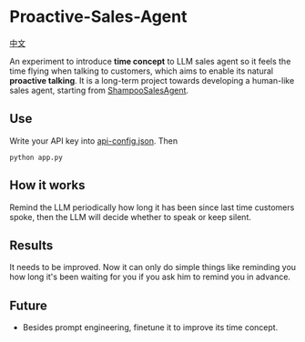 # Proactive-Sales-Agent
[中文](README_ZH.md)

An experiment to introduce **time concept** to LLM sales agent so it feels the time flying when talking to customers, which aims to enable its natural **proactive talking**. It is a long-term project towards developing a human-like sales agent, starting from [ShampooSalesAgent](https://github.com/jackfsuia/ShampooSalesAgent).

## Use
Write your API key into [api-config.json](models/api-config.json). Then
```
python app.py
```
## How it works
Remind the LLM periodically how long it has been since last time customers spoke, then the LLM will decide whether to speak or keep silent.
## Results
It needs to be improved. Now it can only do simple things like reminding you how long it's been waiting for you if you ask him to remind you in advance.
## Future
- Besides prompt engineering, finetune it to improve its time concept.
